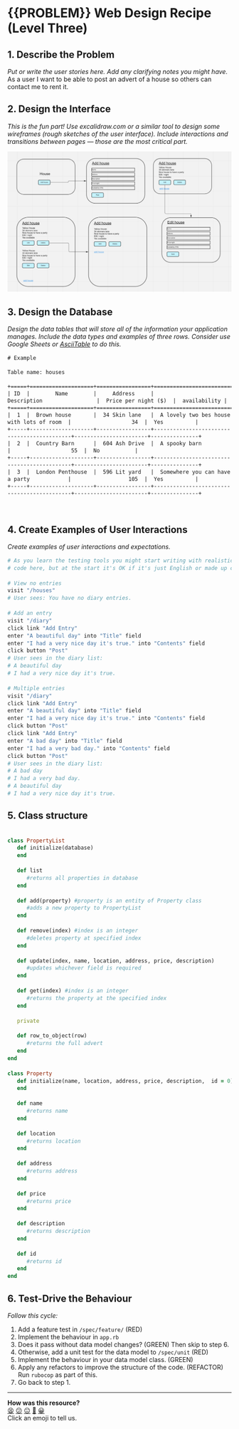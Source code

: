 # {{PROBLEM}} Web Design Recipe (Level Three)

## 1. Describe the Problem

_Put or write the user stories here. Add any clarifying notes you might have._
As a user I want to be able to post an advert of a house so others can contact me to rent it. 



## 2. Design the Interface

_This is the fun part! Use excalidraw.com or a similar tool to design some
wireframes (rough sketches of the user interface). Include interactions and
transitions between pages — those are the most critical part._

![Diary design example](./Design.png)



## 3. Design the Database

_Design the data tables that will store all of the information your application
manages. Include the data types and examples of three rows. Consider use Google
Sheets or [AsciiTable](https://ozh.github.io/ascii-tables/) to do this._



```plain
# Example

Table name: houses

+=====+====================+=================+============================================+=======================+===============+
| ID  |        Name        |     Address     |                Description                 |  Price per night ($)  |  availability |
+=====+====================+=================+============================================+=======================+===============+
|  1  |  Brown house       |  34 Skin lane   |  A lovely two bes house with lots of room  |                   34  |  Yes          |
+-----+--------------------+-----------------+--------------------------------------------+-----------------------+---------------+
|  2  |  Country Barn      |  604 Ash Drive  |  A spooky barn                             |                   55  |  No           |
+-----+--------------------+-----------------+--------------------------------------------+-----------------------+---------------+
|  3  |  London Penthouse  |  596 Lit yard   |  Somewhere you can have a party            |                  105  |  Yes          |
+-----+--------------------+-----------------+--------------------------------------------+-----------------------+---------------+



```

## 4. Create Examples of User Interactions

_Create examples of user interactions and expectations._

```ruby
# As you learn the testing tools you might start writing with realistic test
# code here, but at the start it's OK if it's just English or made up code.

# View no entries
visit "/houses"
# User sees: You have no diary entries.

# Add an entry
visit "/diary"
click link "Add Entry"
enter "A beautiful day" into "Title" field
enter "I had a very nice day it's true." into "Contents" field
click button "Post"
# User sees in the diary list:
# A beautiful day
# I had a very nice day it's true.

# Multiple entries
visit "/diary"
click link "Add Entry"
enter "A beautiful day" into "Title" field
enter "I had a very nice day it's true." into "Contents" field
click button "Post"
click link "Add Entry"
enter "A bad day" into "Title" field
enter "I had a very bad day." into "Contents" field
click button "Post"
# User sees in the diary list:
# A bad day
# I had a very bad day.
# A beautiful day
# I had a very nice day it's true.
```

## 5. Class structure

```ruby

class PropertyList
   def initialize(database)
   end

   def list
      #returns all properties in database
   end

   def add(property) #property is an entity of Property class
      #adds a new property to PropertyList
   end

   def remove(index) #index is an integer
      #deletes property at specified index
   end

   def update(index, name, location, address, price, description)
      #updates whichever field is required
   end

   def get(index) #index is an integer
      #returns the property at the specified index
   end
   
   private

   def row_to_object(row)
      #returns the full advert
   end
end

class Property
   def initialize(name, location, address, price, description,  id = 0)
   end

   def name
      #returns name
   end
   
   def location
      #returns location
   end

   def address
      #returns address
   end

   def price
      #returns price
   end

   def description
      #returns description
   end

   def id
      #returns id
   end
end

```

## 6. Test-Drive the Behaviour

_Follow this cycle:_

1. Add a feature test in `/spec/feature/` (RED)
2. Implement the behaviour in `app.rb`
3. Does it pass without data model changes? (GREEN) Then skip to step 6.
4. Otherwise, add a unit test for the data model to `/spec/unit` (RED)
5. Implement the behaviour in your data model class. (GREEN)
6. Apply any refactors to improve the structure of the code. (REFACTOR)  
   Run `rubocop` as part of this.
7. Go back to step 1.


<!-- BEGIN GENERATED SECTION DO NOT EDIT -->

---

**How was this resource?**  
[😫](https://airtable.com/shrUJ3t7KLMqVRFKR?prefill_Repository=makersacademy/web-starter-level-three&prefill_File=recipe/recipe.md&prefill_Sentiment=😫) [😕](https://airtable.com/shrUJ3t7KLMqVRFKR?prefill_Repository=makersacademy/web-starter-level-three&prefill_File=recipe/recipe.md&prefill_Sentiment=😕) [😐](https://airtable.com/shrUJ3t7KLMqVRFKR?prefill_Repository=makersacademy/web-starter-level-three&prefill_File=recipe/recipe.md&prefill_Sentiment=😐) [🙂](https://airtable.com/shrUJ3t7KLMqVRFKR?prefill_Repository=makersacademy/web-starter-level-three&prefill_File=recipe/recipe.md&prefill_Sentiment=🙂) [😀](https://airtable.com/shrUJ3t7KLMqVRFKR?prefill_Repository=makersacademy/web-starter-level-three&prefill_File=recipe/recipe.md&prefill_Sentiment=😀)  
Click an emoji to tell us.

<!-- END GENERATED SECTION DO NOT EDIT -->
